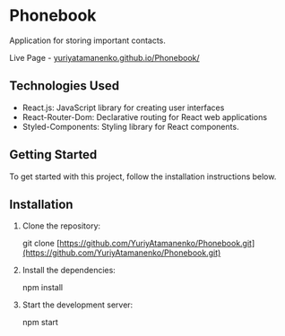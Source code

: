 # Phonebook

Application for storing important contacts.

Live Page -
[yuriyatamanenko.github.io/Phonebook/](yuriyatamanenko.github.io/Phonebook/)

## Technologies Used

- React.js: JavaScript library for creating user interfaces
- React-Router-Dom: Declarative routing for React web applications
- Styled-Components: Styling library for React components.

## Getting Started

To get started with this project, follow the installation instructions below.

## Installation

1. Clone the repository:

   git clone [https://github.com/YuriyAtamanenko/Phonebook.git](https://github.com/YuriyAtamanenko/Phonebook.git)

2. Install the dependencies:

   npm install

3. Start the development server:

   npm start
